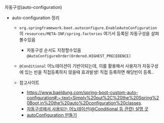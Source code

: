 자동구성(auto-configuration)

- auto-configuration 정리
  - `org.springframework.boot.autoconfigure.EnableAutoConfiguration` 의 `resources/META-INF/spring.factories` 여기서 등록된 자동구성을 살펴볼수있음
    - 자동구성 순서도 지정할수있음 `@AutoConfigureOrder(Ordered.HIGHEST_PRECEDENCE)`
  - `@Conditional` 어노테이션이 기반이되는데, 이를 활용해서 사용자가 자둥구성에 있는 빈을 직접등록하지 않을때 효과발생! 직접 등록하면 해당빈이 등록.. 

  - 참고사이트
    - https://www.baeldung.com/spring-boot-custom-auto-configuration#:~:text=Simply%20put%2C%20the%20Spring%20Boot,in%20the%20auto%2Dconfiguration%20classes.
    - [자동구성에서 사용되는 어노테이션(@Conditional 등 관련) 설명 굿](http://dveamer.github.io/backend/SpringBootAutoConfiguration.html)
    - [autoConfiguration 만들기](https://donghyeon.dev/spring/2020/08/01/%EC%8A%A4%ED%94%84%EB%A7%81%EB%B6%80%ED%8A%B8%EC%9D%98-AutoConfiguration%EC%9D%98-%EC%9B%90%EB%A6%AC-%EB%B0%8F-%EB%A7%8C%EB%93%A4%EC%96%B4-%EB%B3%B4%EA%B8%B0/)